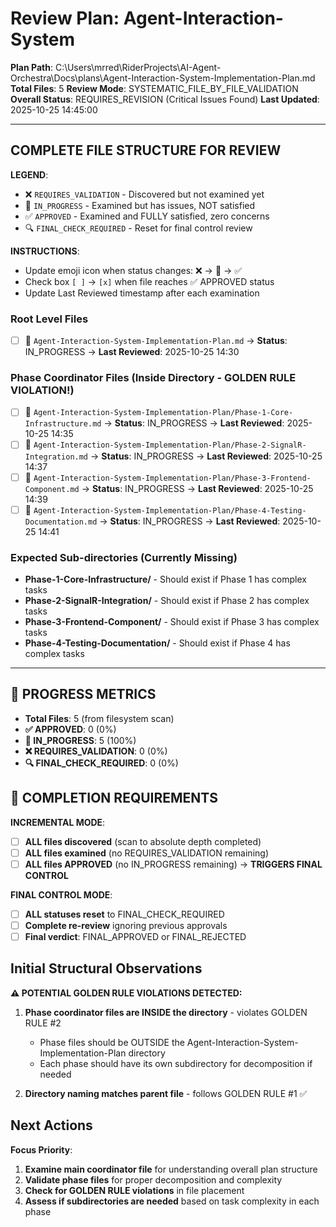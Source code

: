 # Review Plan: Agent-Interaction-System

**Plan Path**: C:\Users\mrred\RiderProjects\AI-Agent-Orchestra\Docs\plans\Agent-Interaction-System-Implementation-Plan.md
**Total Files**: 5
**Review Mode**: SYSTEMATIC_FILE_BY_FILE_VALIDATION
**Overall Status**: REQUIRES_REVISION (Critical Issues Found)
**Last Updated**: 2025-10-25 14:45:00

---

## COMPLETE FILE STRUCTURE FOR REVIEW

**LEGEND**:
- ❌ `REQUIRES_VALIDATION` - Discovered but not examined yet
- 🔄 `IN_PROGRESS` - Examined but has issues, NOT satisfied
- ✅ `APPROVED` - Examined and FULLY satisfied, zero concerns
- 🔍 `FINAL_CHECK_REQUIRED` - Reset for final control review

**INSTRUCTIONS**:
- Update emoji icon when status changes: ❌ → 🔄 → ✅
- Check box `[ ]` → `[x]` when file reaches ✅ APPROVED status
- Update Last Reviewed timestamp after each examination

### Root Level Files
- [ ] 🔄 `Agent-Interaction-System-Implementation-Plan.md` → **Status**: IN_PROGRESS → **Last Reviewed**: 2025-10-25 14:30

### Phase Coordinator Files (Inside Directory - GOLDEN RULE VIOLATION!)
- [ ] 🔄 `Agent-Interaction-System-Implementation-Plan/Phase-1-Core-Infrastructure.md` → **Status**: IN_PROGRESS → **Last Reviewed**: 2025-10-25 14:35
- [ ] 🔄 `Agent-Interaction-System-Implementation-Plan/Phase-2-SignalR-Integration.md` → **Status**: IN_PROGRESS → **Last Reviewed**: 2025-10-25 14:37
- [ ] 🔄 `Agent-Interaction-System-Implementation-Plan/Phase-3-Frontend-Component.md` → **Status**: IN_PROGRESS → **Last Reviewed**: 2025-10-25 14:39
- [ ] 🔄 `Agent-Interaction-System-Implementation-Plan/Phase-4-Testing-Documentation.md` → **Status**: IN_PROGRESS → **Last Reviewed**: 2025-10-25 14:41

### Expected Sub-directories (Currently Missing)
- **Phase-1-Core-Infrastructure/** - Should exist if Phase 1 has complex tasks
- **Phase-2-SignalR-Integration/** - Should exist if Phase 2 has complex tasks
- **Phase-3-Frontend-Component/** - Should exist if Phase 3 has complex tasks
- **Phase-4-Testing-Documentation/** - Should exist if Phase 4 has complex tasks

---

## 🚨 PROGRESS METRICS
- **Total Files**: 5 (from filesystem scan)
- **✅ APPROVED**: 0 (0%)
- **🔄 IN_PROGRESS**: 5 (100%)
- **❌ REQUIRES_VALIDATION**: 0 (0%)
- **🔍 FINAL_CHECK_REQUIRED**: 0 (0%)

## 🚨 COMPLETION REQUIREMENTS
**INCREMENTAL MODE**:
- [ ] **ALL files discovered** (scan to absolute depth completed)
- [ ] **ALL files examined** (no REQUIRES_VALIDATION remaining)
- [ ] **ALL files APPROVED** (no IN_PROGRESS remaining) → **TRIGGERS FINAL CONTROL**

**FINAL CONTROL MODE**:
- [ ] **ALL statuses reset** to FINAL_CHECK_REQUIRED
- [ ] **Complete re-review** ignoring previous approvals
- [ ] **Final verdict**: FINAL_APPROVED or FINAL_REJECTED

## Initial Structural Observations
**⚠️ POTENTIAL GOLDEN RULE VIOLATIONS DETECTED:**
1. **Phase coordinator files are INSIDE the directory** - violates GOLDEN RULE #2
   - Phase files should be OUTSIDE the Agent-Interaction-System-Implementation-Plan directory
   - Each phase should have its own subdirectory for decomposition if needed

2. **Directory naming matches parent file** - follows GOLDEN RULE #1 ✅

## Next Actions
**Focus Priority**:
1. **Examine main coordinator file** for understanding overall plan structure
2. **Validate phase files** for proper decomposition and complexity
3. **Check for GOLDEN RULE violations** in file placement
4. **Assess if subdirectories are needed** based on task complexity in each phase